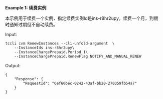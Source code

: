 **Example 1: 续费实例**

本示例用于续费一个实例，指定续费实例Id是ins-r8hr2upy，续费一个月，到期时通知过期但不自动续费。

Input: 

```
tccli cvm RenewInstances --cli-unfold-argument  \
    --InstanceIds ins-r8hr2upy\
    --InstanceChargePrepaid.Period 1\
    --InstanceChargePrepaid.RenewFlag NOTIFY_AND_MANUAL_RENEW
```

Output: 
```
{
    "Response": {
        "RequestId": "6ef60bec-0242-43af-bb20-270359fb54a7"
    }
}
```

